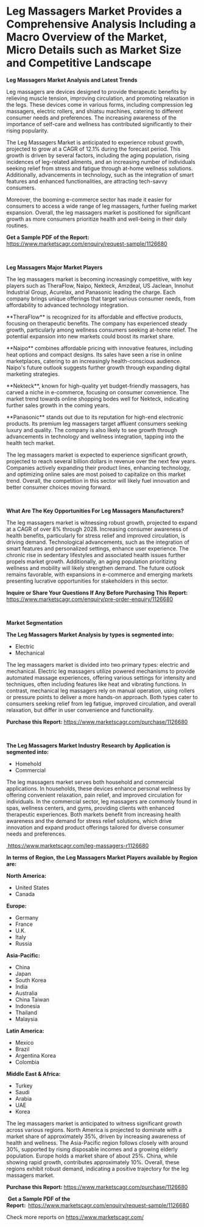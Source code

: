 <p><h1>Leg Massagers Market Provides a Comprehensive Analysis Including a Macro Overview of the Market, Micro Details such as Market Size and Competitive Landscape</h1></p><p><strong>Leg Massagers Market Analysis and Latest Trends</strong></p>
<p><p>Leg massagers are devices designed to provide therapeutic benefits by relieving muscle tension, improving circulation, and promoting relaxation in the legs. These devices come in various forms, including compression leg massagers, electric rollers, and shiatsu machines, catering to different consumer needs and preferences. The increasing awareness of the importance of self-care and wellness has contributed significantly to their rising popularity.</p><p>The Leg Massagers Market is anticipated to experience robust growth, projected to grow at a CAGR of 12.1% during the forecast period. This growth is driven by several factors, including the aging population, rising incidences of leg-related ailments, and an increasing number of individuals seeking relief from stress and fatigue through at-home wellness solutions. Additionally, advancements in technology, such as the integration of smart features and enhanced functionalities, are attracting tech-savvy consumers. </p><p>Moreover, the booming e-commerce sector has made it easier for consumers to access a wide range of leg massagers, further fueling market expansion. Overall, the leg massagers market is positioned for significant growth as more consumers prioritize health and well-being in their daily routines.</p></p>
<p><strong>Get a Sample PDF of the Report:&nbsp;</strong> <a href="https://www.marketscagr.com/enquiry/request-sample/1126680?utm_campaign=3448&utm_medium=2&utm_source=Github&utm_content=ia&utm_term=04042025&utm_id=leg-massagers">https://www.marketscagr.com/enquiry/request-sample/1126680</a></p>
<p>&nbsp;</p>
<p><strong>Leg Massagers Major Market Players</strong></p>
<p><p>The leg massagers market is becoming increasingly competitive, with key players such as TheraFlow, Naipo, Nekteck, Amzdeal, US Jaclean, Innohut Industrial Group, Acurelax, and Panasonic leading the charge. Each company brings unique offerings that target various consumer needs, from affordability to advanced technology integration.</p><p>**TheraFlow** is recognized for its affordable and effective products, focusing on therapeutic benefits. The company has experienced steady growth, particularly among wellness consumers seeking at-home relief. The potential expansion into new markets could boost its market share.</p><p>**Naipo** combines affordable pricing with innovative features, including heat options and compact designs. Its sales have seen a rise in online marketplaces, catering to an increasingly health-conscious audience. Naipo's future outlook suggests further growth through expanding digital marketing strategies.</p><p>**Nekteck**, known for high-quality yet budget-friendly massagers, has carved a niche in e-commerce, focusing on consumer convenience. The market trend towards online shopping bodes well for Nekteck, indicating further sales growth in the coming years.</p><p>**Panasonic** stands out due to its reputation for high-end electronic products. Its premium leg massagers target affluent consumers seeking luxury and quality. The company is also likely to see growth through advancements in technology and wellness integration, tapping into the health tech market.</p><p>The leg massagers market is expected to experience significant growth, projected to reach several billion dollars in revenue over the next few years. Companies actively expanding their product lines, enhancing technology, and optimizing online sales are most poised to capitalize on this market trend. Overall, the competition in this sector will likely fuel innovation and better consumer choices moving forward.</p></p>
<p>&nbsp;</p>
<p><strong>What Are The Key Opportunities For Leg Massagers Manufacturers?</strong></p>
<p><p>The leg massagers market is witnessing robust growth, projected to expand at a CAGR of over 8% through 2028. Increasing consumer awareness of health benefits, particularly for stress relief and improved circulation, is driving demand. Technological advancements, such as the integration of smart features and personalized settings, enhance user experience. The chronic rise in sedentary lifestyles and associated health issues further propels market growth. Additionally, an aging population prioritizing wellness and mobility will likely strengthen demand. The future outlook remains favorable, with expansions in e-commerce and emerging markets presenting lucrative opportunities for stakeholders in this sector.</p></p>
<p><strong>Inquire or Share Your Questions If Any Before Purchasing This Report:</strong> <a href="https://www.marketscagr.com/enquiry/pre-order-enquiry/1126680?utm_campaign=3448&utm_medium=2&utm_source=Github&utm_content=ia&utm_term=04042025&utm_id=leg-massagers">https://www.marketscagr.com/enquiry/pre-order-enquiry/1126680</a></p>
<p>&nbsp;</p>
<p><strong>Market Segmentation</strong></p>
<p><strong>The Leg Massagers Market Analysis by types is segmented into:</strong></p>
<p><ul><li>Electric</li><li>Mechanical</li></ul></p>
<p><p>The leg massagers market is divided into two primary types: electric and mechanical. Electric leg massagers utilize powered mechanisms to provide automated massage experiences, offering various settings for intensity and techniques, often including features like heat and vibrating functions. In contrast, mechanical leg massagers rely on manual operation, using rollers or pressure points to deliver a more hands-on approach. Both types cater to consumers seeking relief from leg fatigue, improved circulation, and overall relaxation, but differ in user convenience and functionality.</p></p>
<p><strong>Purchase this Report:&nbsp;</strong><a href="https://www.marketscagr.com/purchase/1126680?utm_campaign=3448&utm_medium=2&utm_source=Github&utm_content=ia&utm_term=04042025&utm_id=leg-massagers">https://www.marketscagr.com/purchase/1126680</a></p>
<p>&nbsp;</p>
<p><strong>The Leg Massagers Market Industry Research by Application is segmented into:</strong></p>
<p><ul><li>Homehold</li><li>Commercial</li></ul></p>
<p><p>The leg massagers market serves both household and commercial applications. In households, these devices enhance personal wellness by offering convenient relaxation, pain relief, and improved circulation for individuals. In the commercial sector, leg massagers are commonly found in spas, wellness centers, and gyms, providing clients with enhanced therapeutic experiences. Both markets benefit from increasing health awareness and the demand for stress relief solutions, which drive innovation and expand product offerings tailored for diverse consumer needs and preferences.</p></p>
<p><a href="https://www.marketscagr.com/leg-massagers-r1126680?utm_campaign=3448&utm_medium=2&utm_source=Github&utm_content=ia&utm_term=04042025&utm_id=leg-massagers">&nbsp;https://www.marketscagr.com/leg-massagers-r1126680</a></p>
<p><strong>In terms of Region, the Leg Massagers Market Players available by Region are:</strong></p>
<p>
    <p> <strong> North America: </strong>
        <ul>
            <li>United States</li>
            <li>Canada</li>
        </ul>
        </p> 
    <p> <strong> Europe: </strong>
        <ul>
            <li>Germany</li>
            <li>France</li>
            <li>U.K.</li>
            <li>Italy</li>
            <li>Russia</li>
        </ul>
        </p> 
    <p> <strong> Asia-Pacific: </strong>
        <ul>
            <li>China</li>
            <li>Japan</li>
            <li>South Korea</li>
            <li>India</li>
            <li>Australia</li>
            <li>China Taiwan</li>
            <li>Indonesia</li>
            <li>Thailand</li>
            <li>Malaysia</li>
        </ul>
        </p> 
    <p> <strong> Latin America: </strong>
        <ul>
            <li>Mexico</li>
            <li>Brazil</li>
            <li>Argentina Korea</li>
            <li>Colombia</li>
        </ul>
        </p> 
    <p> <strong> Middle East & Africa: </strong>
        <ul>
            <li>Turkey</li>
            <li>Saudi</li>
            <li>Arabia</li>
            <li>UAE</li>
            <li>Korea</li>
        </ul>
    </p>
    </p>
<p><p>The leg massagers market is anticipated to witness significant growth across various regions. North America is projected to dominate with a market share of approximately 35%, driven by increasing awareness of health and wellness. The Asia-Pacific region follows closely with around 30%, supported by rising disposable incomes and a growing elderly population. Europe holds a market share of about 25%. China, while showing rapid growth, contributes approximately 10%. Overall, these regions exhibit robust demand, indicating a positive trajectory for the leg massagers market.</p></p>
<p><strong>Purchase this Report: </strong><a href="https://www.marketscagr.com/purchase/1126680?utm_campaign=3448&utm_medium=2&utm_source=Github&utm_content=ia&utm_term=04042025&utm_id=leg-massagers">https://www.marketscagr.com/purchase/1126680</a></p>
<p>&nbsp;<strong>Get a Sample PDF of the Report:&nbsp;&nbsp;</strong><a href="https://www.marketscagr.com/enquiry/request-sample/1126680?utm_campaign=3448&utm_medium=2&utm_source=Github&utm_content=ia&utm_term=04042025&utm_id=leg-massagers">https://www.marketscagr.com/enquiry/request-sample/1126680</a></p>
<p><strong></strong></p>
<p>Check more reports on <a href="https://www.marketscagr.com/?utm_campaign=3448&utm_medium=2&utm_source=Github&utm_content=ia&utm_term=04042025&utm_id=leg-massagers">https://www.marketscagr.com/</a></p>